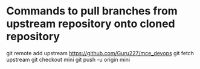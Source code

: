 # Commands to pull branches from upstream repository onto cloned repository

git remote add upstream https://github.com/Guru227/mce_devops
git fetch upstream
git checkout mini
git push -u origin mini
